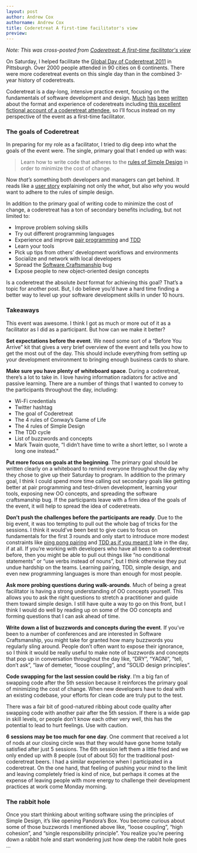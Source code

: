 ```yaml
---
layout: post
author: Andrew Cox
authorname: Andrew Cox
title: Coderetreat A first-time facilitator's view
preview: 
---
```

_Note: This was cross-posted from [Coderetreat: A first-time facilitator's view](http://andrewcox.org/post/13810557640/coderetreat-a-first-time-facilitators-view)_

On Saturday, I helped facilitate the [Global Day of Coderetreat 2011](http://coderetreat.org/) in Pittsburgh. Over 2000 people attended in 90 cities on 6 continents. There were more coderetreat events on this single day than in the combined 3-year history of coderetreats.

Coderetreat is a day-long, intensive practice event, focusing on the fundamentals of software development and design. [Much](http://coderetreat.org/about) [has](http://coderetreat.org/facilitating/structure-of-a-coderetreat) [been](http://coderetreat.org/profiles/blogs/global-day-of-coderetreat-an-account-from-london) [written](http://coderetreat.org/profiles/blogs/coderetreat-2011-in-prague) about the format and experience of coderetreats including [this excellent fictional account of a coderetreat attendee](http://monospacedmonologues.com/post/13794728271/global-day-of-coderetreat), so I’ll focus instead on my perspective of the event as a first-time facilitator.

### The goals of Coderetreat

In preparing for my role as a facilitator, I tried to dig deep into what the goals of the event were. The single, primary goal that I ended up with was:

> Learn how to write code that adheres to the [rules of Simple Design](http://theholyjava.wordpress.com/2011/02/14/clean-code-four-simple-design-rules/) in order to minimize the cost of change.

Now _that’s_ something both developers and managers can get behind. It reads like a [user story](http://www.mountaingoatsoftware.com/topics/user-stories) explaining not only the _what_, but also _why_ you would want to adhere to the rules of simple design.

In addition to the primary goal of writing code to minimize the cost of change, a coderetreat has a ton of secondary benefits including, but not limited to:

*   Improve problem solving skills
*   Try out different programming languages
*   Experience and improve [pair programming](http://en.wikipedia.org/wiki/Pair_programming) and [TDD](http://en.wikipedia.org/wiki/Test-driven_development)
*   Learn your tools
*   Pick up tips from others’ development workflows and environments
*   Socialize and network with local developers
*   Spread the [Software Craftsmanship](http://manifesto.softwarecraftsmanship.org/) bug
*   Expose people to new object-oriented design concepts

Is a coderetreat the absolute _best_ format for achieving this goal? That’s a topic for another post. But, I do believe you’d have a hard time finding a better way to level up your software development skills in under 10 hours.

### Takeaways

This event was awesome. I think I got as much or more out of it as a facilitator as I did as a participant. But how can we make it better?

**Set expectations before the event**. We need some sort of a “Before You Arrive” kit that gives a very brief overview of the event and tells you how to get the most out of the day. This should include everything from setting up your development environment to bringing enough business cards to share.

**Make sure you have plenty of whiteboard space**. During a coderetreat, there’s a lot to take in. I love having information radiators for active and passive learning. There are a number of things that I wanted to convey to the participants throughout the day, including:

*   Wi-Fi credentials
*   Twitter hashtag
*   The goal of Coderetreat
*   The 4 rules of Conway’s Game of Life
*   The 4 rules of Simple Design
*   The TDD cycle
*   List of buzzwords and concepts
*   Mark Twain quote, “I didn’t have time to write a short letter, so I wrote a long one instead.”

**Put more focus on goals at the beginning**. The primary goal should be written clearly on a whiteboard to remind everyone throughout the day why they chose to give up their Saturday to program. In addition to the primary goal, I think I could spend more time calling out secondary goals like getting better at pair programming and test-driven development, learning your tools, exposing new OO concepts, and spreading the software craftsmanship bug. If the participants leave with a firm idea of the goals of the event, it will help to spread the idea of coderetreats.

**Don’t push the challenges before the participants are ready**. Due to the big event, it was too tempting to pull out the whole bag of tricks for the sessions. I think it would’ve been best to give cues to focus on fundamentals for the first 3 rounds and only start to introduce more modest constraints like [ping pong pairing](http://c2.com/cgi/wiki?PairProgrammingPingPongPattern) and [TDD as if you meant it](http://gojko.net/2009/02/27/thought-provoking-tdd-exercise-at-the-software-craftsmanship-conference/) late in the day, if at all. If you’re working with developers who have all been to a coderetreat before, then you might be able to pull out things like “no conditional statements” or “use verbs instead of nouns”, but I think otherwise they put undue hardship on the teams. Learning pairing, TDD, simple design, and even new programming languages is more than enough for most people.

**Ask more probing questions during walk-arounds**. Much of being a great facilitator is having a strong understanding of OO concepts yourself. This allows you to ask the right questions to stretch a practitioner and guide them toward simple design. I still have quite a way to go on this front, but I think I would do well by reading up on some of the OO concepts and forming questions that I can ask ahead of time.

**Write down a list of buzzwords and concepts during the event**. If you’ve been to a number of conferences and are interested in Software Craftsmanship, you might take for granted how many buzzwords you regularly sling around. People don’t often want to expose their ignorance, so I think it would be really useful to make note of buzzwords and concepts that pop up in conversation throughout the day like, “DRY”, “YAGNI”, “tell, don’t ask”, “law of demeter, “loose coupling”, and “SOLID design principles”.

**Code swapping for the last session could be risky**. I’m a big fan of swapping code after the 5th session because it reinforces the primary goal of minimizing the cost of change. When new developers have to deal with an existing codebase, your efforts for clean code are truly put to the test.

There was a fair bit of good-natured ribbing about code quality after swapping code with another pair after the 5th session. If there is a wide gap in skill levels, or people don’t know each other very well, this has the potential to lead to hurt feelings. Use with caution.

**6 sessions may be too much for one day**. One comment that received a lot of nods at our closing circle was that they would have gone home totally satisfied after just 5 sessions. The 6th session left them a little fried and we only ended up with 8 people (out of about 50) for the traditional post-coderetreat beers. I had a similar experience when I participated in a coderetreat. On the one hand, that feeling of pushing your mind to the limit and leaving completely fried is kind of nice, but perhaps it comes at the expense of leaving people with more energy to challenge their development practices at work come Monday morning.

### The rabbit hole

Once you start thinking about writing software using the principles of Simple Design, it’s like opening Pandora’s Box. You become curious about some of those buzzwords I mentioned above like, “loose coupling”, “high cohesion”, and “single responsibility principle”. You realize you’re peering down a rabbit hole and start wondering just how deep the rabbit hole goes …